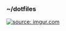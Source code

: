 ### ~/dotfiles

<a href="http://imgur.com/Dh3NHCp"><img src="http://i.imgur.com/Dh3NHCp.png" title="source: imgur.com" /></a>
